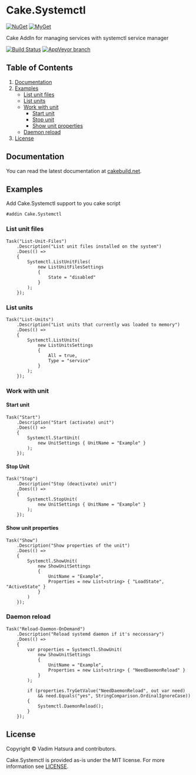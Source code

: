 # Cake.Systemctl

[![NuGet](https://img.shields.io/nuget/v/Cake.Systemctl.svg)](https://www.nuget.org/packages/Cake.Systemctl)
[![MyGet](https://img.shields.io/myget/cake-systemctl/vpre/Cake.Systemctl.svg?label=myget)](https://www.myget.org/gallery/cake-systemctl)

Cake AddIn for managing services with systemctl service manager

[![Build Status](https://dev.azure.com/vadimhatsura/cake.systemctl/_apis/build/status/vhatsura.Cake.Systemctl?&branchName=develop)](https://dev.azure.com/vadimhatsura/cake.systemctl/_build/latest?definitionId=1)
[![AppVeyor branch](https://img.shields.io/appveyor/ci/vhatsura/cake-systemctl/develop.svg)](https://ci.appveyor.com/project/vhatsura/cake-systemctl/branch/develop)  

## Table of Contents

1. [Documentation](https://github.com/vhatsura/Cake.Systemctl#documentation)
2. [Examples](https://github.com/vhatsura/Cake.Systemctl#examples)
    - [List unit files](https://github.com/vhatsura/Cake.Systemctl#list-unit-files)
    - [List units](https://github.com/vhatsura/Cake.Systemctl#list-units)
    - [Work with unit](https://github.com/vhatsura/Cake.Systemctl#work-with-unit)
        - [Start unit](https://github.com/vhatsura/Cake.Systemctl#start-unit)
        - [Stop unit](https://github.com/vhatsura/Cake.Systemctl#stop-unit)
        - [Show unit properties](https://github.com/vhatsura/Cake.Systemctl#show-unit-properties)
    - [Daemon reload](https://github.com/vhatsura/Cake.Systemctl#daemon-reload)
3. [License](https://github.com/vhatsura/Cake.Systemctl#license)

## Documentation

You can read the latest documentation at [cakebuild.net](https://cakebuild.net/dsl/systemctl).

## Examples

Add Cake.Systemctl support to you cake script

```cake
#addin Cake.Systemctl
```

### List unit files

```cale
Task("List-Unit-Files")
    .Description("List unit files installed on the system")
    .Does(() =>
    {
        Systemctl.ListUnitFiles(
            new ListUnitFilesSettings
            {
                State = "disabled"
            }
        );
    });
```

### List units

```cake
Task("List-Units")
    .Description("List units that currently was loaded to memory")
    .Does(() =>
    {
        Systemctl.ListUnits(
            new ListUnitsSettings
            {
                All = true,
                Type = "service"
            }
        );
    });
```

### Work with unit

#### Start unit

```cake
Task("Start")
    .Description("Start (activate) unit")
    .Does(() =>
    {
        Systemctl.StartUnit(
            new UnitSettings { UnitName = "Example" }
        );
    });
```

#### Stop Unit

```cake
Task("Stop")
    .Description("Stop (deactivate) unit")
    .Does(() =>
    {
        Systemctl.StopUnit(
            new UnitSettings { UnitName = "Example" }
        );
    });
```

#### Show unit properties

```cake
Task("Show")
    .Description("Show properties of the unit")
    .Does(() =>
    {
        Systemctl.ShowUnit(
            new ShowUnitSettings
            {
                UnitName = "Example",
                Properties = new List<string> { "LoadState", "ActiveState" }
            }
        )
    });
```

### Daemon reload

```cake
Task("Reload-Daemon-OnDemand")
    .Description("Reload systemd daemon if it's neccessary")
    .Does(() =>
    {
        var properties = Systemctl.ShowUnit(
            new ShowUnitSettings
            {
                UnitName = "Example",
                Properties = new List<string> { "NeedDaemonReload" }
            }
        );

        if (properties.TryGetValue("NeedDaemonReload", out var need)
            && need.Equals("yes", StringComparison.OrdinalIgnoreCase))
        {
            Systemctl.DaemonReload();
        }
    });
```

## License

Copyright © Vadim Hatsura and contributors.

Cake.Systemctl is provided as-is under the MIT license. For more information see [LICENSE](https://github.com/vhatsura/Cake.Systemctl/blob/master/LICENSE).